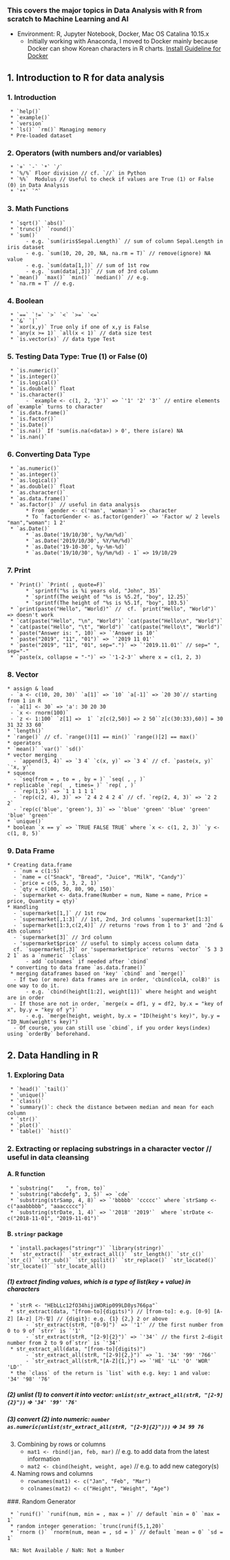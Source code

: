 ### This covers the major topics in Data Analysis with R from scratch to Machine Learning and AI

* Environment: R, Jupyter Notebook, Docker, Mac OS Catalina 10.15.x
     * Initially working with Anaconda, I moved to Docker mainly because Docker can show Korean characters in R charts.
[Install Guideline for Docker](https://datascienceschool.net/view-notebook/03c5b5a96a614ee588a74f05c720e67c/)




## 1. Introduction to R for data analysis
### 1. Introduction
     * `help()`
     * `example()`
     * `version`
     * `ls()` `rm()` Managing memory 
     * Pre-loaded dataset
### 2. Operators (with numbers and/or variables)
     * `+` `-` `*` `/`
     * `%/%` Floor division // cf. `//` in Python
     * `%%`  Modulus // Useful to check if values are True (1) or False (0) in Data Analysis
     * `**` `^`
### 3. Math Functions
     * `sqrt()` `abs()`
     * `trunc()` `round()`
     * `sum()`
          - e.g. `sum(iris$Sepal.Length)` // sum of column Sepal.Length in iris dataset
          - e.g. `sum(10, 20, 20, NA, na.rm = T)` // remove(ignore) NA value
          - e.g. `sum(data[1,])` // sum of 1st row
          - e.g. `sum(data[,3])` // sum of 3rd column
     * `mean()` `max()` `min()` `median()` // e.g. 
     * `na.rm = T` // e.g. 
### 4. Boolean
     * `==` `!=` `>` `<` `>=` `<=`
     * `&` `|`
     * `xor(x,y)` True only if one of x,y is False
     * `any(x >= 1)` `all(x < 1)` // data size test
     * `is.vector(x)` // data type Test
### 5. Testing Data Type: True (1) or False (0)
     * `is.numeric()` 
     * `is.integer()` 
     * `is.logical()`
     * `is.double()` float
     * `is.character()`
          - `example <- c(1, 2, '3')` => `'1' '2' '3'` // entire elements of `example` turns to character
     * `is.data.frame()`
     * `is.factor()`
     * `is.Date()`
     * `is.na()` If 'sum(is.na(<data>) > 0', there is(are) NA
     * `is.nan()`
### 6. Converting Data Type
     * `as.numeric()` 
     * `as.integer()` 
     * `as.logical()`
     * `as.double()` float
     * `as.character()`
     * `as.data.frame()`
     * `as.factor()` // useful in data analysis
          * From `gender <- c('man', 'woman')` => character
          * To `factorGender <- as.factor(gender)` => 'Factor w/ 2 levels "man","woman": 1 2' 
     * `as.Date()`
          * `as.Date('19/10/30', %y/%m/%d)`
          * `as.Date('2019/10/30', %Y/%m/%d)` 
          * `as.Date('19-10-30', %y-%m-%d)`
          * `as.Date('19/10/30', %y/%m/%d) - 1` => 19/10/29     
### 7. Print
     * `Print()` `Print( , quote=F)`
          * `sprintf("%s is %i years old, "John", 35)`
          * `sprintf(The weight of "%s is %5.2f, "boy", 12.25)`
          * `sprintf(The height of "%s is %5.1f, "boy", 103.5)`
     * `print(paste("Hello", "World)"` //  cf. `print("Hello", "World")` => doesn't work
     * `cat(paste("Hello", "\n", "World")` `cat(paste("Hello\n", "World")`
     * `cat(paste("Hello", "\t", "World")` `cat(paste("Hello\t", "World")`
     * `paste("Answer is: ", 10)` => `'Answer is 10'`
     * `paste("2019", "11", "01")` => `'2019 11 01'`
     * `paste("2019", "11", "01", sep=".")` => `'2019.11.01'` // sep=" ", sep="-"
     * `paste(x, collapse = "-")` => `'1-2-3'` where x = c(1, 2, 3)    
### 8. Vector
    * assign & load
     - `a <- c(10, 20, 30)` `a[1]` => `10` `a[-1]` => `20 30`// starting from 1 in R
     - `a[1] <- 30` => 'a': 30 20 30
     - `x <- rnorm(100)`
     - `z <- 1:100` `z[1] =>  1` `z[c(2,50)] => 2 50``z[c(30:33),60)] = 30 31 32 33 60`
    * `length()`
    * `range()` // cf. `range()[1] == min()` `range()[2] == max()`
    * operators
    * `mean()` `var()` `sd()`
    * vector merging
      - `append(3, 4)` => `3 4` `c(x, y)` => `3 4` // cf. `paste(x, y)` `'x, y'`
    * squence
      - `seq(from = , to = , by = )` `seq( , , )`
    * replicable `rep(  , times= )` `rep( , )`
      - `rep(1,5)` => `1 1 1 1 1`
      - `rep(c(2, 4), 3)` => `2 4 2 4 2 4` // cf. `rep(2, 4, 3)` => `2 2 2`
      - `rep(c('blue', 'green'), 3)` => `'blue' 'green' 'blue' 'green' 'blue' 'green'`
    * `unique()`
    * boolean `x == y` => `TRUE FALSE TRUE` where `x <- c(1, 2, 3)` `y <- c(1, 8, 5)`
### 9. Data Frame  
    * Creating data.frame
      - `num = c(1:5)`
      - `name = c("Snack", "Bread", "Juice", "Milk", "Candy")`
      - `price = c(5, 3, 3, 2, 1)`
      - `qty = c(100, 50, 80, 90, 150)`
      - `supermarket <- data.frame(Number = num, Name = name, Price = price, Quantity = qty)`
    * Handling
      - `supermarket[1,]` // 1st row
      - `supermarket[,1:3]` // 1st, 2nd, 3rd columns `supermarket[1:3]`
      - `supermarket[1:3,c(2,4)]` // returns 'rows from 1 to 3' and '2nd & 4th columns'
      - `supermarket[3]` // 3rd column 
      - 'supermarket$price' // useful to simply access column data                  
      cf. `supermarket[,3]` or 'supermarket$price' returns `vector` `5 3 3 2 1` as a `numeric` `class`
          - add `colnames` if needed after `cbind`
     * converting to data frame `as.data.frame()`
     * merging dataframes based on 'key' `cbind` and `merge()`
      - If two (or more) data frames are in order, 'cbind(colA, colB)' is one way to do it.
          - e.g. `cbind(height[1:2], weight[1])` where height and weight are in order
      - If those are not in order, `merge(x = df1, y = df2, by.x = "key of x", by.y = "key of y")`
          - e.g. `merge(height, weight, by.x = "ID(height's key)", by.y = "ID_Num(weight's key)")
      - Of course, you can still use `cbind`, if you order keys(index) using `orderBy` beforehand.
                        
## 2. Data Handling in R
### 1. Exploring Data
     * `head()` `tail()`
     * `unique()`
     * `class()`
     * `summary()`: check the distance between median and mean for each column
     * `str()`
     * `plot()`
     * `table()` `hist()`
### 2. Extracting or replacing substrings in a character vector // useful in data cleansing
#### A. R function
     * `substring("    ", from, to)`
     * `substring("abcdefg", 3, 5)` => `cde`
     * `substring(strSamp, 4, 8)` => `'bbbbb' 'ccccc'` where `strSamp <- c("aaabbbbb", "aaaccccc")`
     * `substring(strDate, 1, 4)` => `'2018' '2019'`  where `strDate <- c("2018-11-01", "2019-11-01")`
#### B. `stringr` package
     * `install.packages("stringr")` `library(stringr)`
     *  `str_extract()` `str_extract_all()` `str_length()` `str_c()` `str_c()` `str_sub()` `str_spilit()` `str_replace()` `str_located()` `str_locate()` `str_locate_all()
##### (1) extract finding values, which is a type of list(key + value) in characters
     * `strR <- "HEbLLc12fO34hijiWORip099LD8ys766pa"`
     * str_extract(data, "[from-to]{digits)") // [from-to]: e.g. [0-9] [A-Z] [A-z] [가-힣] // {digit}: e.g. {1} {2,} 2 or above 
          - `str_extract(strR, "[0-9]")` => `'1'` // the first number from 0 to 9 of `strr` is `'1'`
          - `str_extract(strR, "[2-9]{2}")` => `'34'` // the first 2-digit number from 2 to 9 of`strr` is `'34'`
     * str_extract_all(data, "[from-to]{digits)")
          - `str_extract_all(strR, "[2-9]{2,}")` => `1. '34' '99' '766'`
          - `str_extract_all(strR,"[A-Z]{1,}") => `'HE' 'LL' 'O' 'WOR' 'LD'`
     * the `class` of the return is `list` with e.g. key: 1 and value: '34' '98' '76'
##### (2) unlist (1) to convert it into vector: `unlist(str_extract_all(strR, "[2-9]{2}"))` => `'34' '99' '76'` 
##### (3) convert (2) into numeric: `number as.numeric(unlist(str_extract_all(strR, "[2-9]{2}")))` => `34 99 76`

3. Combining by rows or columns
     * `mat1 <- rbind(jan, feb, mar)` //  e.g. to add data from the latest information
     * `mat2 <- cbind(height, weight, age)` //  e.g. to add new category(s)
4. Naming rows and columns
     * `rownames(mat1) <- c("Jan", "Feb", "Mar")`
     * `colnames(mat2) <- c("Height", "Weight", "Age")`     


###. Random Generator

     * `runif()` `runif(num, min = , max = )` // default `min = 0` `max = 1`
     * random integer generation: `trunc(runif(5,1,20)`
     * `rnorm ()` `rnorm(num, mean = , sd = )` // default `mean = 0` `sd = 1`                                     
     
     NA: Not Available / NaN: Not a Number
